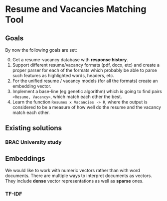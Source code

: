 # Resume and Vacancies Matching Tool

## Goals

By now the following goals are set:

0. Get a resume-vacancy database with **response history**.
0. Support different resume/vacancy formats (pdf, docx, etc) and create a proper parser
for each of the formats which probably be able to parse such features as highlighted words, headers, etc.
0. For the unified resume / vacancy models (for all the formats) create an embedding vector.
0. Implement a base-line (eg genetic algorithm) which is going to find pairs `<Resume, Vacancy>`, which match each other the best.
0. Learn the function `Resumes x Vacancies -> R`, where the output is considered to be a measure of how 
well do the resume and the vacancy match each other.

## Existing solutions

### BRAC University study

## Embeddings

We would like to work with numeric vectors rather than with word documents. 
There are multiple ways to interpret documents as vectors. 
They include **dense** vector representations as well as **sparse** ones. 

### TF-IDF

